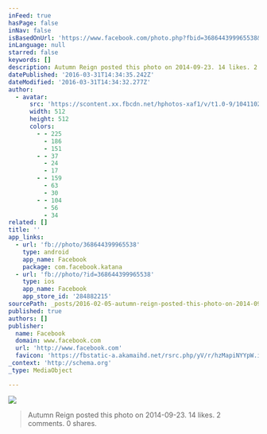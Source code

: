 ```yaml
---
inFeed: true
hasPage: false
inNav: false
isBasedOnUrl: 'https://www.facebook.com/photo.php?fbid=368644399965538&set=pb.100004599423907.-2207520000.1454678389.&type=3&size=512%2C512'
inLanguage: null
starred: false
keywords: []
description: Autumn Reign posted this photo on 2014-09-23. 14 likes. 2 comments. 0 shares.
datePublished: '2016-03-31T14:34:35.242Z'
dateModified: '2016-03-31T14:34:32.277Z'
author:
  - avatar:
      src: 'https://scontent.xx.fbcdn.net/hphotos-xaf1/v/t1.0-9/10411024_368644399965538_470293868990518411_n.jpg?oh=e4e52800733387ef88741b39f791bb3c&oe=57695950'
      width: 512
      height: 512
      colors:
        - - 225
          - 186
          - 151
        - - 37
          - 24
          - 17
        - - 159
          - 63
          - 30
        - - 104
          - 56
          - 34
related: []
title: ''
app_links:
  - url: 'fb://photo/368644399965538'
    type: android
    app_name: Facebook
    package: com.facebook.katana
  - url: 'fb://photo/?id=368644399965538'
    type: ios
    app_name: Facebook
    app_store_id: '284882215'
sourcePath: _posts/2016-02-05-autumn-reign-posted-this-photo-on-2014-09-23-14-likes-2-co.md
published: true
authors: []
publisher:
  name: Facebook
  domain: www.facebook.com
  url: 'http://www.facebook.com'
  favicon: 'https://fbstatic-a.akamaihd.net/rsrc.php/yV/r/hzMapiNYYpW.ico'
_context: 'http://schema.org'
_type: MediaObject

---
```

![](https://the-grid-user-content.s3-us-west-2.amazonaws.com/273340bf-b454-4529-9fbb-7922f0f64c97.jpg)

> Autumn Reign posted this photo on 2014-09-23&period; 14 likes&period; 2 comments&period; 0 shares&period;